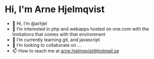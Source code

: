 # Hi, I'm Arne Hjelmqvist

- 👋 Hi, I’m @arhjel
- 👀 I’m interested in php and webapps hosted on one.com with the limitations that comes with that environment
- 🌱 I’m currently learning git, and javascript
- 💞️ I’m looking to collaborate on ...
- 📫 How to reach me at arne.hjelmqvist@hotmail.se

<!---
arhjel/arhjel is a ✨ special ✨ repository because its `README.md` (this file) appears on your GitHub profile.
You can click the Preview link to take a look at your changes.
--->
